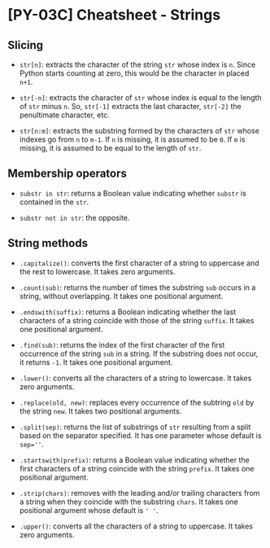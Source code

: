 # [PY-03C] Cheatsheet - Strings

## Slicing

* `str[n]`: extracts the character of the string `str` whose index is `n`. Since Python starts counting at zero, this would be the character in placed `n+1`.

* `str[-n]`: extracts the character of `str` whose index is equal to the length of `str` minus `n`. So, `str[-1]` extracts the last character, `str[-2]` the penultimate character, etc.

* `str[n:m]`: extracts the substring formed by the characters of `str` whose indexes go from `n` to `m-1`. If `n` is missing, it is assumed to be `0`. If `m` is missing, it is assumed to be equal to the length of `str`.

## Membership operators

* `substr in str`: returns a Boolean value indicating whether `substr` is contained in the `str`.

* `substr not in str`: the opposite.

## String methods

* `.capitalize()`: converts the first character of a string to uppercase and the rest to lowercase. It takes zero arguments.

* `.count(sub)`: returns the number of times the substring `sub` occurs in a string, without overlapping. It takes one positional argument.

* `.endswith(suffix)`: returns a Boolean indicating whether the last characters of a string coincide with those of the string `suffix`. It takes one positional argument.

* `.find(sub)`: returns the index of the first character of the first occurrence of the string `sub` in a string. If the substring does not occur, it returns `-1`. It takes one positional argument.

* `.lower()`: converts all the characters of a string to lowercase. It takes zero arguments.

* `.replace(old, new)`: replaces every occurrence of the subtring `old` by the string `new`. It takes two positional arguments.

* `.split(sep)`: returns the list of substrings of `str` resulting from a split based on the separator specified. It has one parameter whose default is `sep=''`.

* `.startswith(prefix)`: returns a Boolean value indicating whether the first characters of a string coincide with the string `prefix`. It takes one positional argument.

* `.strip(chars)`: removes with the leading and/or trailing characters from a string when they coincide with the substring `chars`. It takes one positional argument whose default is `' '`.

* `.upper()`: converts all the characters of a string to uppercase. It takes zero arguments.
